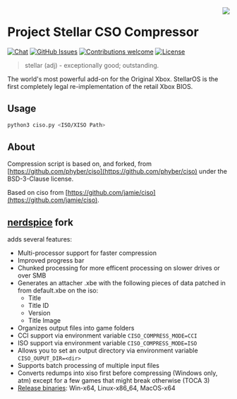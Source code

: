 <img src="resources/images/logo.png" align="right" />

# Project Stellar CSO Compressor
<p >
 <a href=""><img src="https://img.shields.io/discord/643467096906399804.svg" alt="Chat"></a>
 <a href="https://github.com/MakeMHz/stellar-cso/issues"><img src="https://img.shields.io/github/issues/MakeMHz/stellar-cso.svg" alt="GitHub Issues"></a>
 <a href=""><img src="https://img.shields.io/badge/contributions-welcome-orange.svg" alt="Contributions welcome"></a>
 <a href="https://opensource.org/license/bsd-3-clause/"><img src="https://img.shields.io/github/license/MakeMHz/stellar-cso.svg?color=green" alt="License"></a>
</p>

> stellar (adj) - exceptionally good; outstanding.

The world's most powerful add-on for the Original Xbox. StellarOS is the first completely legal re-implementation of the retail Xbox BIOS.

## Usage
```bash
python3 ciso.py <ISO/XISO Path>
```

## About

Compression script is based on, and forked, from [https://github.com/phyber/ciso](https://github.com/phyber/ciso) under the BSD-3-Clause license.

Based on ciso from [https://github.com/jamie/ciso](https://github.com/jamie/ciso).

## [nerdspice](https://github.com/nerdspice/stellar-cso) fork
adds several features:
- Multi-processor support for faster compression
- Improved progress bar
- Chunked processing for more efficent processing on slower drives or over SMB
- Generates an attacher .xbe with the following pieces of data patched in from default.xbe on the iso:
  - Title
  - Title ID
  - Version
  - Title Image
- Organizes output files into game folders
- CCI support via environment variable `CISO_COMPRESS_MODE=CCI`
- ISO support via environment variable `CISO_COMPRESS_MODE=ISO`
- Allows you to set an output directory via environment variable `CISO_OUPUT_DIR=<dir>`
- Supports batch processing of multiple input files
- Converts redumps into xiso first before compressing (Windows only, atm) except for a few games that might break otherwise (TOCA 3)
- [Release binaries](https://github.com/nerdspice/stellar-cso/releases): Win-x64, Linux-x86_64, MacOS-x64
